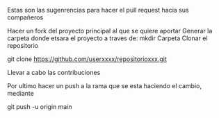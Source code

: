 Estas son las sugenrencias para hacer el pull request hacia sus compañeros

Hacer un fork del proyecto principal al que se quiere aportar
Generar la carpeta donde etsara el proyecto a traves de: mkdir Carpeta
Clonar el repositorio

git clone https://github.com/userxxxx/repositorioxxx.git

Llevar a cabo las contribuciones

Por ultimo hacer un push a la rama que se esta haciendo el cambio, mediante

git push -u origin main 
